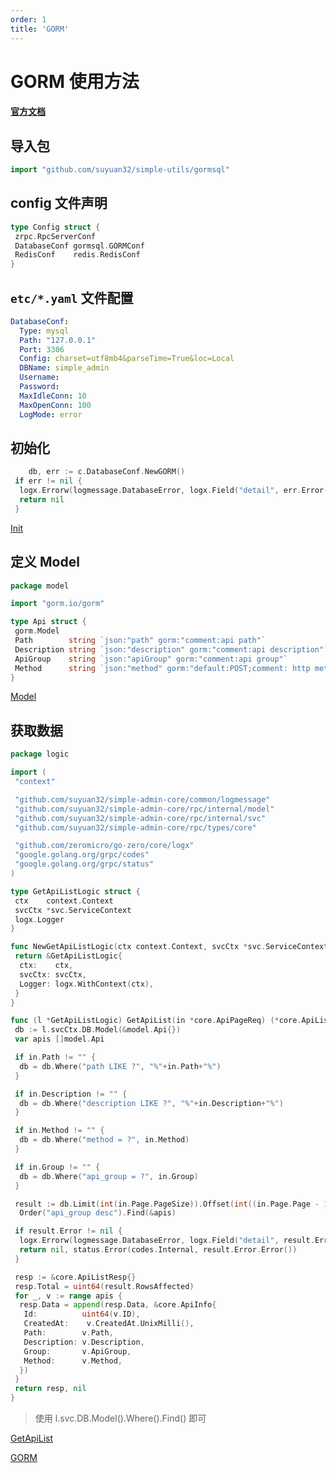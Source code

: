 ```yaml
---
order: 1
title: 'GORM'
---
```


# GORM 使用方法

#### [官方文档](https://gorm.io/)

## 导入包

```go
import "github.com/suyuan32/simple-utils/gormsql"
```

## config 文件声明

```go
type Config struct {
 zrpc.RpcServerConf
 DatabaseConf gormsql.GORMConf
 RedisConf    redis.RedisConf
}
```

## `etc/*.yaml` 文件配置

```yaml
DatabaseConf:
  Type: mysql
  Path: "127.0.0.1"
  Port: 3306
  Config: charset=utf8mb4&parseTime=True&loc=Local
  DBName: simple_admin
  Username: 
  Password: 
  MaxIdleConn: 10
  MaxOpenConn: 100
  LogMode: error
```

## 初始化

```go
    db, err := c.DatabaseConf.NewGORM()
 if err != nil {
  logx.Errorw(logmessage.DatabaseError, logx.Field("detail", err.Error()))
  return nil
 }
```

[Init](https://github.com/suyuan32/simple-admin-core/blob/master/rpc/internal/svc/service_context.go)

## 定义 Model

```go
package model

import "gorm.io/gorm"

type Api struct {
 gorm.Model
 Path        string `json:"path" gorm:"comment:api path"`                    // api path
 Description string `json:"description" gorm:"comment:api description"`      // api description
 ApiGroup    string `json:"apiGroup" gorm:"comment:api group"`               // api group
 Method      string `json:"method" gorm:"default:POST;comment: http method"` // http method
}

```

[Model](https://github.com/suyuan32/simple-admin-core/tree/master/rpc/internal/model)

## 获取数据

```go
package logic

import (
 "context"

 "github.com/suyuan32/simple-admin-core/common/logmessage"
 "github.com/suyuan32/simple-admin-core/rpc/internal/model"
 "github.com/suyuan32/simple-admin-core/rpc/internal/svc"
 "github.com/suyuan32/simple-admin-core/rpc/types/core"

 "github.com/zeromicro/go-zero/core/logx"
 "google.golang.org/grpc/codes"
 "google.golang.org/grpc/status"
)

type GetApiListLogic struct {
 ctx    context.Context
 svcCtx *svc.ServiceContext
 logx.Logger
}

func NewGetApiListLogic(ctx context.Context, svcCtx *svc.ServiceContext) *GetApiListLogic {
 return &GetApiListLogic{
  ctx:    ctx,
  svcCtx: svcCtx,
  Logger: logx.WithContext(ctx),
 }
}

func (l *GetApiListLogic) GetApiList(in *core.ApiPageReq) (*core.ApiListResp, error) {
 db := l.svcCtx.DB.Model(&model.Api{})
 var apis []model.Api

 if in.Path != "" {
  db = db.Where("path LIKE ?", "%"+in.Path+"%")
 }

 if in.Description != "" {
  db = db.Where("description LIKE ?", "%"+in.Description+"%")
 }

 if in.Method != "" {
  db = db.Where("method = ?", in.Method)
 }

 if in.Group != "" {
  db = db.Where("api_group = ?", in.Group)
 }

 result := db.Limit(int(in.Page.PageSize)).Offset(int((in.Page.Page - 1) * in.Page.PageSize)).
  Order("api_group desc").Find(&apis)

 if result.Error != nil {
  logx.Errorw(logmessage.DatabaseError, logx.Field("detail", result.Error.Error()))
  return nil, status.Error(codes.Internal, result.Error.Error())
 }

 resp := &core.ApiListResp{}
 resp.Total = uint64(result.RowsAffected)
 for _, v := range apis {
  resp.Data = append(resp.Data, &core.ApiInfo{
   Id:          uint64(v.ID),
   CreatedAt:    v.CreatedAt.UnixMilli(),
   Path:        v.Path,
   Description: v.Description,
   Group:       v.ApiGroup,
   Method:      v.Method,
  })
 }
 return resp, nil
}
```

> 使用 l.svc.DB.Model().Where().Find() 即可

[GetApiList](https://github.com/suyuan32/simple-admin-core/blob/master/rpc/internal/logic/getapilistlogic.go)

[GORM](https://gorm.io/)
